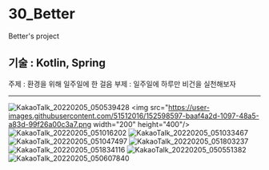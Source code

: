 # 30_Better
Better's project

기술 : Kotlin, Spring
---
주제 : 환경을 위해 일주일에 한 걸음
부제 : 일주일에 하루만 비건을 실천해보자

---
![KakaoTalk_20220205_050539428](https://user-images.githubusercontent.com/51512016/152598597-baaf4a2d-1097-48a5-a83d-99f26a00c3a7.png)
<img src="https://user-images.githubusercontent.com/51512016/152598597-baaf4a2d-1097-48a5-a83d-99f26a00c3a7.png  width="200" height="400"/>
![KakaoTalk_20220205_051016202](https://user-images.githubusercontent.com/51512016/152598617-7231ca01-d639-491f-b00f-17bb7fce7826.png)
![KakaoTalk_20220205_051033467](https://user-images.githubusercontent.com/51512016/152598620-07db5d58-6a20-44ed-bf1d-f2d5b7d03082.png)
![KakaoTalk_20220205_051047497](https://user-images.githubusercontent.com/51512016/152598622-475f56d0-5bc7-4152-968c-56e6f2a374e6.png)
![KakaoTalk_20220205_051803237](https://user-images.githubusercontent.com/51512016/152598623-aed92496-b787-475b-965c-19f6a32e19cf.png)
![KakaoTalk_20220205_051834116](https://user-images.githubusercontent.com/51512016/152598626-5fd88246-f3c1-45b1-90ec-8d40e48b5f21.png)
![KakaoTalk_20220205_050551382](https://user-images.githubusercontent.com/51512016/152598628-eff48b80-7b2b-4823-bd59-1e32d6daf8f3.png)
![KakaoTalk_20220205_050607840](https://user-images.githubusercontent.com/51512016/152598629-0a8f3c3e-01e8-421a-b557-b85726249666.png)
